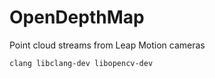 # OpenDepthMap
Point cloud streams from Leap Motion cameras
```
clang libclang-dev libopencv-dev

```
